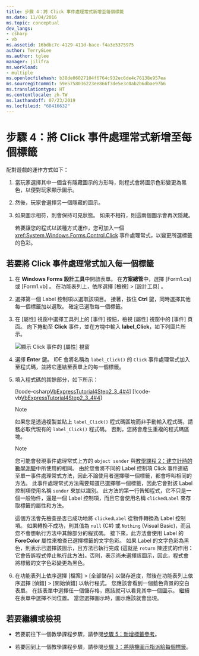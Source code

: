 ```yaml
---
title: 步驟 4：將 Click 事件處理常式新增至每個標籤
ms.date: 11/04/2016
ms.topic: conceptual
dev_langs:
- csharp
- vb
ms.assetid: 16bdbc7c-4129-411d-bace-f4a3e5375975
author: TerryGLee
ms.author: tglee
manager: jillfra
ms.workload:
- multiple
ms.openlocfilehash: b38de06027104f6764c932ec6de4c76138e957ea
ms.sourcegitcommit: 59e5758036223ee866f3de5e3c0ab2b6dbae97b6
ms.translationtype: HT
ms.contentlocale: zh-TW
ms.lasthandoff: 07/23/2019
ms.locfileid: "68416632"
---
```

# <a name="step-4-add-a-click-event-handler-to-each-label"></a>步驟 4：將 Click 事件處理常式新增至每個標籤

配對遊戲的運作方式如下：

1. 當玩家選擇其中一個含有隱藏圖示的方形時，則程式會將圖示色彩變更為黑色，以便對玩家顯示圖示。

2. 然後，玩家會選擇另一個隱藏的圖示。

3. 如果圖示相符，則會保持可見狀態。 如果不相符，則這兩個圖示會再次隱藏。

   若要讓您的程式以該種方式運作，您可加入一個 <xref:System.Windows.Forms.Control.Click> 事件處理常式，以變更所選標籤的色彩。

## <a name="to-add-a-click-event-handler-to-each-label"></a>若要將 Click 事件處理常式加入每一個標籤

1. 在 **Windows Forms 設計工具**中開啟表單。 在**方案總管**中，選擇 [Form1.cs]  或 [Form1.vb]  。 在功能表列上，依序選擇 [檢視]   > [設計工具]  。

2. 選擇第一個 Label 控制項以選取該項目。 接著，按住 **Ctrl** 鍵，同時選擇其他每一個標籤加以選取。 確定已選取每一個標籤。

3. 在 [屬性]  視窗中選擇工具列上的 [事件]  按鈕，檢視 [屬性]  視窗中的 [事件]  頁面。 向下捲動至 **Click** 事件，並在方塊中輸入 **label_Click**，如下列圖片所示。

     ![顯示 Click 事件的 [屬性] 視窗](../ide/media/express_labelclick.png)

4. 選擇 **Enter** 鍵。 IDE 會將名稱為 `label_Click()` 的 `Click` 事件處理常式加入至程式碼，並將它連結至表單上的每一個標籤。

5. 填入程式碼的其餘部分，如下所示：

     [!code-csharp[VbExpressTutorial4Step2_3_4#4](../ide/codesnippet/CSharp/step-4-add-a-click-event-handler-to-each-label_1.cs)]
     [!code-vb[VbExpressTutorial4Step2_3_4#4](../ide/codesnippet/VisualBasic/step-4-add-a-click-event-handler-to-each-label_1.vb)]

    > [!NOTE]
    > 如果您是透過複製並貼上 `label_Click()` 程式碼區塊而非手動輸入程式碼，請務必取代現有的 `label_Click()` 程式碼。 否則，您將會產生重複的程式碼區塊。

    > [!NOTE]
    > 您可能會發現事件處理常式上方的 `object sender` 與[教學課程 2：建立計時的數學測驗](../ide/tutorial-2-create-a-timed-math-quiz.md)中所使用的相同。 由於您會將不同的 Label 控制項 Click 事件連結至單一事件處理常式方法，因此不論使用者選擇哪一個標籤，都會呼叫相同的方法。 此事件處理常式方法需要知道已選擇哪一個標籤，因此它會對該 Label 控制項使用名稱 `sender` 來加以識別。 此方法的第一行告知程式，它不只是一個一般物件，還是一個 Label 控制項，而且它會使用名稱 `clickedLabel` 來存取標籤的屬性和方法。

     這個方法會先檢查是否已成功地將 `clickedLabel` 從物件轉換為 Label 控制項。 如果轉換不成功，則其值為 `null` (C#) 或 `Nothing` (Visual Basic)，而且您不會想執行方法中其餘部分的程式碼。 接下來，此方法會使用 Label 的 **ForeColor** 屬性來檢查已選擇標籤的文字色彩。 如果 Label 的文字色彩為黑色，則表示已選擇該圖示，且方法已執行完成 (這就是 `return` 陳述式的作用：它會告訴程式停止執行此方法)。否則，表示尚未選擇該圖示，因此，程式會將標籤的文字色彩變更為黑色。

6. 在功能表列上依序選擇 [檔案]   > [全部儲存]  以儲存進度，然後在功能表列上依序選擇 [偵錯]   > [開始偵錯]  以執行程式。 您應該會看到一個藍色背景的空白表單。 在該表單中選擇任一個儲存格，應該就可以看見其中一個圖示。 繼續在表單中選擇不同位置。 當您選擇圖示時，圖示應該就會出現。

## <a name="to-continue-or-review"></a>若要繼續或檢視

- 若要前往下一個教學課程步驟，請參閱[步驟 5：新增標籤參考](../ide/step-5-add-label-references.md)。

- 若要回到上一個教學課程步驟，請參閱[步驟 3：將隨機圖示指派給每個標籤](../ide/step-3-assign-a-random-icon-to-each-label.md)。
